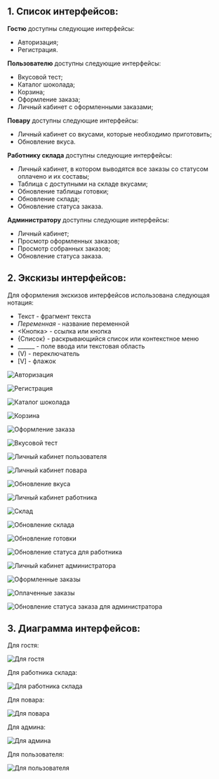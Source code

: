 ## **1. Список интерфейсов:** ##
  
  **Гостю** доступны следующие интерфейсы:
  
  - Авторизация;
  - Регистрация.
  
  **Пользователю** доступны следующие интерфейсы:
    
  - Вкусовой тест;
  - Каталог шоколада;
  - Корзина;
  - Оформление заказа;
  - Личный кабинет с оформленными заказами;
    
  **Повару** доступны следующие интерфейсы:
  
  - Личный кабинет со вкусами, которые необходимо приготовить;
  - Обновление вкуса.
  
  **Работнику склада** доступны следующие интерфейсы:
  
  - Личный кабинет, в котором выводятся все заказы со статусом оплачено и их составы;
  - Таблица с доcтупными на складе вкусами;
  - Обновление таблицы готовки;
  - Обновление склада;
  - Обновление статуса заказа.
  
  **Администратору** доступны следующие интерфейсы:
  
  - Личный кабинет;
  - Просмотр оформленных заказов;
  - Просмотр собранных заказов;
  - Обновление статуса заказа.
  
  ## **2. Экскизы интерфейсов:** ##
  
  Для оформления экскизов интерфейсов использована следующая нотация:
  
  - Текст - фрагмент текста
  - *Переменная* - название переменной
  - <Кнопка> - ссылка или кнопка
  - {Список} - раскрывающийся список или контекстное меню
  - ______ - поле ввода или текстовая область
  - (V) - переключатель
  - [V] - флажок

![Авторизация](https://github.com/frobbery/chocolate-shop/blob/main/resource-images/1.png)

![Регистрация](https://github.com/frobbery/chocolate-shop/blob/main/resource-images/2.png)

![Каталог шоколада](https://github.com/frobbery/chocolate-shop/blob/main/resource-images/3.png)

![Корзина](https://github.com/frobbery/chocolate-shop/blob/main/resource-images/4.png)

![Оформление заказа](https://github.com/frobbery/chocolate-shop/blob/main/resource-images/5.png)

![Вкусовой тест](https://github.com/frobbery/chocolate-shop/blob/main/resource-images/6.png)

![Личный кабинет пользователя](https://github.com/frobbery/chocolate-shop/blob/main/resource-images/7.png)

![Личный кабинет повара](https://github.com/frobbery/chocolate-shop/blob/main/resource-images/8.png)

![Обновление вкуса](https://github.com/frobbery/chocolate-shop/blob/main/resource-images/9.png)

![Личный кабинет работника](https://github.com/frobbery/chocolate-shop/blob/main/resource-images/10.png)

![Склад](https://github.com/frobbery/chocolate-shop/blob/main/resource-images/11.png)

![Обновление склада](https://github.com/frobbery/chocolate-shop/blob/main/resource-images/12.png)

![Обновление готовки](https://github.com/frobbery/chocolate-shop/blob/main/resource-images/13.png)

![Обновление статуса для работника](https://github.com/frobbery/chocolate-shop/blob/main/resource-images/14.png)

![Личный кабинет администратора](https://github.com/frobbery/chocolate-shop/blob/main/resource-images/15.png)

![Оформленные заказы](https://github.com/frobbery/chocolate-shop/blob/main/resource-images/16.png)

![Оплаченные заказы](https://github.com/frobbery/chocolate-shop/blob/main/resource-images/17.png)

![Обновление статуса заказа для администратора](https://github.com/frobbery/chocolate-shop/blob/main/resource-images/18.png)
  
   ## **3. Диаграмма интерфейсов:** ##
  
  Для гостя:
  
![Для гостя](https://github.com/frobbery/chocolate-shop/blob/main/resource-images/umlForGuest.png)

Для работника склада:

![Для работника склада](https://github.com/frobbery/chocolate-shop/blob/main/resource-images/umlForWorker.png)

Для повара:

![Для повара](https://github.com/frobbery/chocolate-shop/blob/main/resource-images/umlForChef.png)

Для админа:

![Для админа](https://github.com/frobbery/chocolate-shop/blob/main/resource-images/umlForAdmin.png)

Для пользователя:

![Для пользователя](https://github.com/frobbery/chocolate-shop/blob/main/resource-images/umlForUser.png)
  
